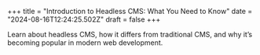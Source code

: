 +++
title = "Introduction to Headless CMS: What You Need to Know"
date = "2024-08-16T12:24:25.502Z"
draft = false
+++

  Learn about headless CMS, how it differs from traditional CMS, and why it’s becoming popular in modern web development.
        